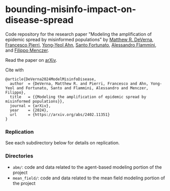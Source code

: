 # bounding-misinfo-impact-on-disease-spread
Code repository for the research paper "Modeling the amplification of epidemic spread by misinformed populations" by [Matthew R. DeVerna](https://www.matthewdeverna.com/), [Francesco Pierri](https://frapierri.github.io/), [Yong-Yeol Ahn](http://yongyeol.com/), [Santo Fortunato](https://www.santofortunato.net/), [Alessandro Flammini](https://cnets.indiana.edu/aflammin/), and [Filippo Menczer](https://cnets.indiana.edu/fil/).

Read the paper on [arXiv](https://arxiv.org/abs/2402.11351).

Cite with
```
@article{DeVerna2024ModelMisinfoDisease,
  author  = {DeVerna, Matthew R. and Pierri, Francesco and Ahn, Yong-Yeol and Fortunato, Santo and Flammini, Alessandro and Menczer, Filippo},
  title   = {{Modeling the amplification of epidemic spread by misinformed populations}},
  journal = {arXiv},
  year    = {2024},
  url     = {https://arxiv.org/abs/2402.11351}
}
```

### Replication
See each subdirectory below for details on replication.

### Directories
- `abm/`: code and data related to the agent-based modeling portion of the project
- `mean_field/`: code and data related to the mean field modeling portion of the project